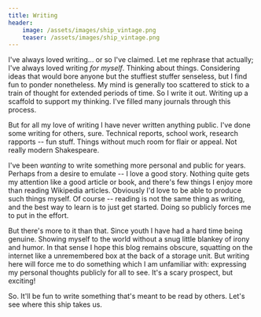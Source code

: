 ```yaml
---
title: Writing
header:
    image: /assets/images/ship_vintage.png
    teaser: /assets/images/ship_vintage.png
---
```


I've always loved writing... or so I've claimed. Let me rephrase that actually; I've always loved writing _for myself_. Thinking about things.
Considering ideas that would bore anyone but the stuffiest stuffer senseless, but I find fun to ponder nonetheless.
My mind is generally too scattered to stick to a train of thought for extended periods of time. So I write it out.
Writing up a scaffold to support my thinking. I've filled many journals through this process.

But for all my love of writing I have never written anything public. I've done some writing for others, sure.
Technical reports, school work, research rapports -- fun stuff. Things without much room for flair or appeal.
Not really modern Shakespeare.

I've been _wanting_ to write something more personal and public for years.
Perhaps from a desire to emulate -- I love a good story.
Nothing quite gets my attention like a good article or book, and there's few things I enjoy more than reading Wikipedia articles.
Obviously I'd love to be able to produce such things myself.
Of course -- reading is not the same thing as writing, and the best way to learn is to just get started.
Doing so publicly forces me to put in the effort.

But there's more to it than that.
Since youth I have had a hard time being genuine. Showing myself to the world without a snug little blankey of irony and humor.
In that sense I hope this blog remains obscure, squatting on the internet like a unremembered box at the back of a storage unit.
But writing here will force me to do something which I am unfamiliar with: expressing my personal thoughts publicly for all to see.
It's a scary prospect, but exciting!

So. It'll be fun to write something that's meant to be read by others. Let's see where this ship takes us.
